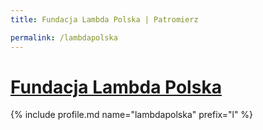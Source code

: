 ```yaml
---
title: Fundacja Lambda Polska | Patromierz

permalink: /lambdapolska
---
```


# [Fundacja Lambda Polska](https://patronite.pl/lambdapolska)

{% include profile.md name="lambdapolska" prefix="l" %}
